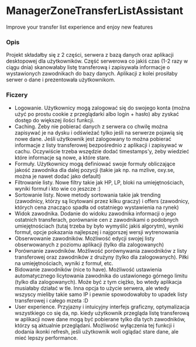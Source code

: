 # ManagerZoneTransferListAssistant

Improve your transfer list experience and enjoy new features

### Opis
Projekt składałby się z 2 części, serwera z bazą danych oraz aplikacji desktopowej dla użytkowników. Część serwerowa co jakiś czas (1-2 razy w ciągu dnia) skanowałaby listę transferową i zapisywała informacje o wystawionych zawodnikach do bazy danych. Aplikacji z kolei prosiłaby serwer o dane i prezentowała użytkownikom.


### Ficzery
 - Logowanie. Użytkownicy mogą zalogować się do swojego konta (można użyć po prostu cookie z przeglądarki albo login + hasło) aby zyskać dostęp do większej ilości funkcji.
 - Caching. Żeby nie pobierać danych z serwera co chwilę można zapisywać je na dysku i odświeżać tylko jeśli na serwerze pojawią się nowe dane. Jeśli użytkownik jest zalogowany to można pobierać informacje z listy transferowej bezpośrednio z aplikacji i zapisywać w cachu. Oczywiście trzeba wszędzie dodać timestamps'y, żeby wiedzieć które informacje są nowe, a które stare.
 - Formuły. Użytkownicy mogą definiować swoje formuły obliczające jakość zawodnika dla dalej pozycji (takie jak np. na mzlive, oxy.se, można je nawet dodać jako default)
 - Filtrowanie listy. Nowe filtry takie jak HP, LP, bloki na umiejętnościach, wyniki formuł i kto wie co jeszcze :)
 - Sortowanie listy. Nowe metody sortowania takie jak trending (zawodnicy, którzy są licytowani przez kilku graczy) i offers (zawodnicy, których cena znacząco spadła od ostatniego wystawienia na rynek)
 - Widok zawodnika. Dodanie do widoku zawodnika informacji o jego ostatnich transferach, porównanie cen z zawodnikami o podobnych umiejętnościach (tutaj trzeba by było wymyślić jakiś algorytm), wyniki formuł, opcje pokazania najlepszej i najgorszej wersji wytrenowania
 - Obserwowanie zawodników. Możliwość edycji swojej listy obserwowanych z poziomu aplikacji (tylko dla zalogowanych)
 - Porównanie zawodników. Możliwość porównywania zawodników z listy transferowej oraz zawodników z drużyny (tylko dla zalogowanych). Piłki na umiejętnościach, wyniki z formuł, etc.
 - Bidowanie zawodników (nice to have). Możliwość ustawienia automatycznego licytowania zawodnika do ustawionego górnego limitu (tylko dla zalogowanych). Może być z tym ciężko, bo wtedy aplikacja musiałaby działać w tle. Inna opcja to użycie serwera, ale wtedy wszyscy mieliby takie samo IP i pewnie spowodowałoby to upadek listy transferowej i całego mzeta :D
 - User experience. Przyjazny i intuicyjny interfejs graficzny, optymalizacja wszystkiego co się da, np. kiedy użytkownik przegląda listę transferową w aplikacji nowe dane mogą być pobierane tylko dla tych zawodników, którzy są aktualnie przeglądani. Możliwość wyłączenia tej funkcji i dodania ikonki refresh, jeśli użytkownik woli oglądać stare dane, ale mieć lepszy performance.
